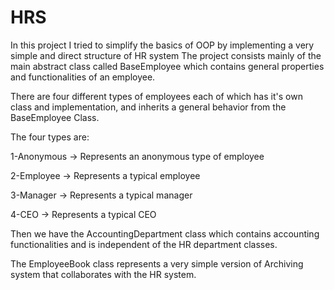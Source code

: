 # HRS
In this project I tried to simplify the basics of OOP by implementing a very simple and direct structure of HR system
The project consists mainly of the main abstract class called BaseEmployee which contains general properties and functionalities of an employee.

There are four different types of employees each of which has it's own class and implementation, and inherits a general behavior from the BaseEmployee Class.

The four types are:

1-Anonymous -> Represents an anonymous type of employee

2-Employee  -> Represents a typical employee

3-Manager   -> Represents a typical manager

4-CEO       -> Represents a typical CEO

Then we have the AccountingDepartment class which contains accounting functionalities and is independent of the HR department classes.

The EmployeeBook class represents a very simple version of Archiving system that collaborates with the HR system.
